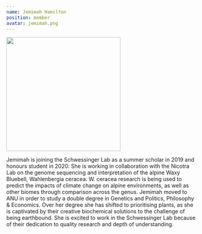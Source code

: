 ```yaml
---
name: Jemimah Hamilton
position: member
avatar: jemimah.png
---
```


<img width="300" src="{{site.baseurl}}/images/people/{{page.avatar}}" data-action="zoom">

Jemimah is joining the Schwessinger Lab as a summer scholar in 2019 and honours student in 2020. She is working in collaboration with the Nicotra Lab on the genome sequencing and interpretation of the alpine Waxy Bluebell, Wahlenbergia ceracea. W. ceracea research is being used to predict the impacts of climate change on alpine environments, as well as other biomes through comparison across the genus.
Jemimah moved to ANU in order to study a double degree in Genetics and Politics, Philosophy & Economics. Over her degree she has shifted to prioritising plants, as she is captivated by their creative biochemical solutions to the challenge of being earthbound. She is excited to work in the Schwessinger Lab because of their dedication to quality research and depth of understanding.
 

